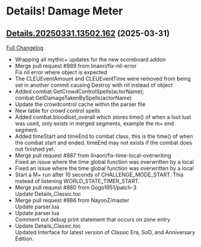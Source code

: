 # Details! Damage Meter

## [Details.20250331.13502.162](https://github.com/Tercioo/Details-Damage-Meter/tree/Details.20250331.13502.162) (2025-03-31)
[Full Changelog](https://github.com/Tercioo/Details-Damage-Meter/compare/Details.20250311.13444.162...Details.20250331.13502.162) 

- Wrapping all mythic+ updates for the new scoreboard addon  
- Merge pull request #889 from linaori/fix-nil-error  
    Fix nil error where object is expected  
- The CLEUEventAmount and CLEUEventTime were removed from being set in another commit causing Destroy with nil instead of object  
- Added combat:GetCrowdControlSpells(actorName); combat:GetDamageTakenBySpells(actorName)  
- Update the crowdcontrol cache within the parser file  
- New table for crowd control spells  
- Added combat.bloodlust\_overall which stores time() of when a loot lust was used, only exists in merged segments, example the m+ end segment.  
- Added timeStart and timeEnd to combat class, this is the time() of when the combat start and ended. timeEnd may not exists if the combat does not  finished yet.  
- Merge pull request #887 from linaori/fix-time-local-overwriting  
    Fixed an issue where the time global function was overwritten by a local  
- Fixed an issue where the time global function was overwritten by a local  
- Start a M+ run after 10 seconds of CHALLENGE\_MODE\_START. This instead of listening WORLD\_STATE\_TIMER\_START.  
- Merge pull request #880 from Gogo1951/patch-3  
    Update Details\_Classic.toc  
- Merge pull request #886 from NayooZ/master  
    Update parser.lua  
- Update parser.lua  
    Comment out debug print statement that occurs on zone entry  
- Update Details\_Classic.toc  
    Updated Interface for latest version of Classic Era, SoD, and Anniversary Edition.  